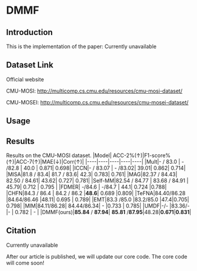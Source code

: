 # DMMF
## Introduction
This is the implementation of the paper: Currently unavailable

## Dataset Link
Official website

CMU-MOSI: http://multicomp.cs.cmu.edu/resources/cmu-mosi-dataset/

CMU-MOSEI: http://multicomp.cs.cmu.edu/resources/cmu-mosei-dataset/
## Usage

## Results
Results on the CMU-MOSI dataset.
|Model| ACC-2\%(↑)|F1-score\%(↑)|ACC-7(↑)|MAE(↓)|Corr(↑)|
|----|----|----|----|----|
|Mult|- / 83.0  | - /82.8 | 40.0 | 0.871| 0.698|
|ICCN|- / 83.07 | - /83.02| 39.01| 0.862| 0.714|
|MISA|81.8 / 83.4| 81.7 / 83.6| 42.3| 0.783| 0.761|
|MAG|82.37 / 84.43| 82.50 / 84.61| 43.62| 0.727| 0.781|
|Self-MM|82.54 / 84.77 | 83.68 / 84.91 | 45.79| 0.712 | 0.795 |
|FDMER| -/84.6	| -/84.7	| 44.1| 0.724 |0.788|
|CHFN|84.3 / 86.4	| 84.2 / 86.2	|**48.6**| 0.689 |0.809|
|TeFNA|84.40/86.28 |84.64/86.46	|48.11| 0.695 | 0.789|
|EMT|83.3 /85.0 |83.2/85.0	|47.4|0.705| 0.798|
|MIM|84.11/86.28| 84.44/86.34| -	|0.733	| 0.785|
|UMDF|-/- |83.36/-	|-	  | 0.782 | - |
|DMMF(ours)|**85.84** / **87.94**| **85.81** /**87.95**|48.28|**0.671**|**0.831**|
## Citation
Currently unavailable

After our article is published, we will update our core code.
The core code will come soon!
